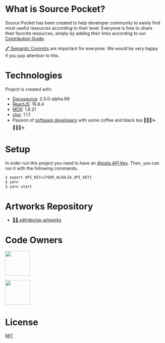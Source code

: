 # What is Source Pocket?

Source Pocket has been created to help developer community to easily find most useful resources according to their level. Everyone is free to share their favorite resources, simply by adding their links according to our [Contribution Guide](https://sourcepocket.netlify.app/docs/ "Contribution Guide").

[🖊 Semantic Commits](https://gist.github.com/joshbuchea/6f47e86d2510bce28f8e7f42ae84c716) are important for everyone. We would be very happy if you pay attention to this.

# Technologies

Project is created with:

* [Docusaurus](https://v2.docusaurus.io "Docusaurus"): 2.0.0-alpha.69
* [ReactJS](https://reactjs.org "ReactJS"): 16.8.4
* [MDX](https://mdxjs.com "MDX"): 1.6.21
* [clsx](https://www.npmjs.com/package/clsx "clsx"): 1.1.1
* Passion of [software developers](https://discord.gg/J3PTmeFj6s "SDTRDEV") with some coffee and black tea 👩🏼‍💻☕️👨🏼‍💻☕️

# Setup

In order run this project you need to have an [Algolia API Key](https://www.algolia.com/doc/guides/security/api-keys/).
Then, you can run it with the following commands.

```bash
$ export API_KEY={YOUR_ALGOLIA_API_KEY}
$ yarn
$ yarn start
```

# Artworks Repository

* [🧑‍🎨 sdtrdev/sp-artworks](https://github.com/sdtrdev/sp-artworks)

# Code Owners

<p align="left">
  <a href="https://github.com/damla"><img src="https://avatars.githubusercontent.com/damla" width="80" /></a>

  <a href="https://github.com/YusufBilgin"><img src="https://avatars.githubusercontent.com/YusufBilgin" width="80" /></a>
</p>

# License

[MIT](https://choosealicense.com/licenses/mit/)
